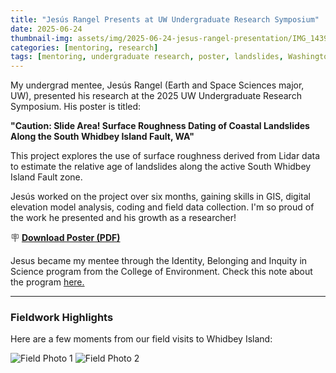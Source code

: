 ```yaml
---
title: "Jesús Rangel Presents at UW Undergraduate Research Symposium"
date: 2025-06-24
thumbnail-img: assets/img/2025-06-24-jesus-rangel-presentation/IMG_1439.jpg
categories: [mentoring, research]
tags: [mentoring, undergraduate research, poster, landslides, Washington]
---
```


My undergrad mentee, Jesús Rangel (Earth and Space Sciences major, UW), presented his research at the 2025 UW Undergraduate Research Symposium. His poster is titled:

**"Caution: Slide Area! Surface Roughness Dating of Coastal Landslides Along the South Whidbey Island Fault, WA"**

This project explores the use of surface roughness derived from Lidar data to estimate the relative age of landslides along the active South Whidbey Island Fault zone.

Jesús worked on the project over six months, gaining skills in GIS, digital elevation model analysis, coding and field data collection. I'm so proud of the work he presented and his growth as a researcher!

🪧 **[Download Poster (PDF)](/assets/pdf/UW_Symposium_JesusRangel.pdf)**

Jesus became my mentee through the Identity, Belonging and Inquity in Science program from the College of Environment. 
Check this note about the program [here.](https://environment.uw.edu/news/2025/06/evidence-based-program-helps-students-see-themselves-as-scientists/) 

---

### Fieldwork Highlights

Here are a few moments from our field visits to Whidbey Island:

<img src="/assets/img/2025-06-24-jesus-rangel-presentation/DSC_7230 (1).jpg" alt="Field Photo 1" style="max-width: 100%; margin-bottom: 1em;">
<img src="/assets/img/2025-06-24-jesus-rangel-presentation/DSC_7300.jpg" alt="Field Photo 2" style="max-width: 100%; margin-bottom: 1em;">

